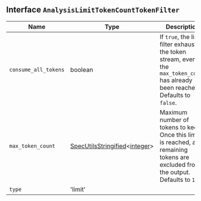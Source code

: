 ## Interface `AnalysisLimitTokenCountTokenFilter`

| Name | Type | Description |
| - | - | - |
| `consume_all_tokens` | boolean | If `true`, the limit filter exhausts the token stream, even if the `max_token_count` has already been reached. Defaults to `false`. |
| `max_token_count` | [SpecUtilsStringified](./SpecUtilsStringified.md)<[integer](./integer.md)> | Maximum number of tokens to keep. Once this limit is reached, any remaining tokens are excluded from the output. Defaults to `1`. |
| `type` | 'limit' | &nbsp; |
